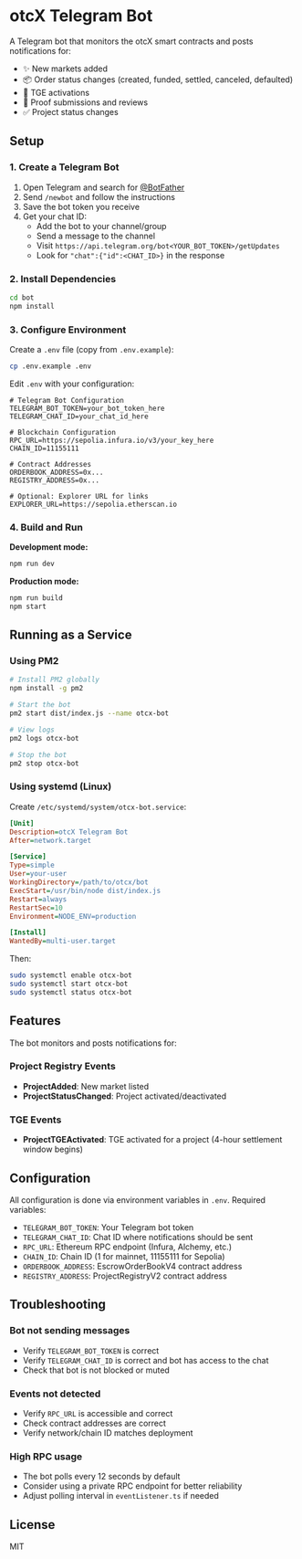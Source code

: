 # otcX Telegram Bot

A Telegram bot that monitors the otcX smart contracts and posts notifications for:
- ✨ New markets added
- 📦 Order status changes (created, funded, settled, canceled, defaulted)
- 🚀 TGE activations
- 📝 Proof submissions and reviews
- ✅ Project status changes

## Setup

### 1. Create a Telegram Bot

1. Open Telegram and search for [@BotFather](https://t.me/botfather)
2. Send `/newbot` and follow the instructions
3. Save the bot token you receive
4. Get your chat ID:
   - Add the bot to your channel/group
   - Send a message to the channel
   - Visit `https://api.telegram.org/bot<YOUR_BOT_TOKEN>/getUpdates`
   - Look for `"chat":{"id":<CHAT_ID>}` in the response

### 2. Install Dependencies

```bash
cd bot
npm install
```

### 3. Configure Environment

Create a `.env` file (copy from `.env.example`):

```bash
cp .env.example .env
```

Edit `.env` with your configuration:

```env
# Telegram Bot Configuration
TELEGRAM_BOT_TOKEN=your_bot_token_here
TELEGRAM_CHAT_ID=your_chat_id_here

# Blockchain Configuration
RPC_URL=https://sepolia.infura.io/v3/your_key_here
CHAIN_ID=11155111

# Contract Addresses
ORDERBOOK_ADDRESS=0x...
REGISTRY_ADDRESS=0x...

# Optional: Explorer URL for links
EXPLORER_URL=https://sepolia.etherscan.io
```

### 4. Build and Run

**Development mode:**
```bash
npm run dev
```

**Production mode:**
```bash
npm run build
npm start
```

## Running as a Service

### Using PM2

```bash
# Install PM2 globally
npm install -g pm2

# Start the bot
pm2 start dist/index.js --name otcx-bot

# View logs
pm2 logs otcx-bot

# Stop the bot
pm2 stop otcx-bot
```

### Using systemd (Linux)

Create `/etc/systemd/system/otcx-bot.service`:

```ini
[Unit]
Description=otcX Telegram Bot
After=network.target

[Service]
Type=simple
User=your-user
WorkingDirectory=/path/to/otcx/bot
ExecStart=/usr/bin/node dist/index.js
Restart=always
RestartSec=10
Environment=NODE_ENV=production

[Install]
WantedBy=multi-user.target
```

Then:
```bash
sudo systemctl enable otcx-bot
sudo systemctl start otcx-bot
sudo systemctl status otcx-bot
```

## Features

The bot monitors and posts notifications for:

### Project Registry Events
- **ProjectAdded**: New market listed
- **ProjectStatusChanged**: Project activated/deactivated

### TGE Events
- **ProjectTGEActivated**: TGE activated for a project (4-hour settlement window begins)

## Configuration

All configuration is done via environment variables in `.env`. Required variables:

- `TELEGRAM_BOT_TOKEN`: Your Telegram bot token
- `TELEGRAM_CHAT_ID`: Chat ID where notifications should be sent
- `RPC_URL`: Ethereum RPC endpoint (Infura, Alchemy, etc.)
- `CHAIN_ID`: Chain ID (1 for mainnet, 11155111 for Sepolia)
- `ORDERBOOK_ADDRESS`: EscrowOrderBookV4 contract address
- `REGISTRY_ADDRESS`: ProjectRegistryV2 contract address

## Troubleshooting

### Bot not sending messages
- Verify `TELEGRAM_BOT_TOKEN` is correct
- Verify `TELEGRAM_CHAT_ID` is correct and bot has access to the chat
- Check that bot is not blocked or muted

### Events not detected
- Verify `RPC_URL` is accessible and correct
- Check contract addresses are correct
- Verify network/chain ID matches deployment

### High RPC usage
- The bot polls every 12 seconds by default
- Consider using a private RPC endpoint for better reliability
- Adjust polling interval in `eventListener.ts` if needed

## License

MIT
